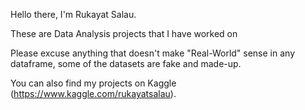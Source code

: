 Hello there, I'm Rukayat Salau.

These are Data Analysis projects that I have worked on

Please excuse anything that doesn't make "Real-World" sense in any dataframe, some of the datasets are fake and made-up.

You can also find my projects on Kaggle (https://www.kaggle.com/rukayatsalau).


